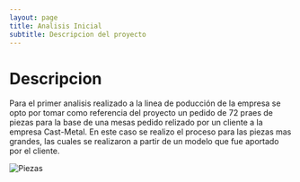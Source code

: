 ```yaml
---
layout: page
title: Analisis Inicial
subtitle: Descripcion del proyecto
---
```

# Descripcion 

Para el primer analisis realizado a la linea de poducción de la empresa se opto por tomar como referencia del proyecto un pedido de 72 praes de piezas para la base de una mesas pedido relizado por un cliente a la empresa Cast-Metal. En este caso se realizo el proceso para las piezas mas grandes, las cuales se realizaron a partir de un modelo que fue aportado por el cliente. 

![Piezas](/assets/img/Piezas.jpg)
